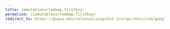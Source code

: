 ```yaml
---
title: immutablesortedmap.firstkey
permalink: /immutablesortedmap.firstkey/
redirect_to: https://guava.dev/releases/snapshot-jre/api/docs/com/google/common/collect/ImmutableSortedMap.html#firstKey--
---
```

